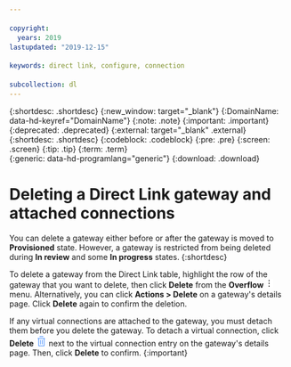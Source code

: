 ```yaml
---

copyright:
  years: 2019
lastupdated: "2019-12-15"

keywords: direct link, configure, connection

subcollection: dl
---
```


{:shortdesc: .shortdesc}
{:new_window: target="_blank"}
{:DomainName: data-hd-keyref="DomainName"}
{:note: .note}
{:important: .important}
{:deprecated: .deprecated}
{:external: target="_blank" .external}
{:shortdesc: .shortdesc}
{:codeblock: .codeblock}
{:pre: .pre}
{:screen: .screen}
{:tip: .tip}
{:term: .term}  
{:generic: data-hd-programlang="generic"}
{:download: .download}  

# Deleting a Direct Link gateway and attached connections

You can delete a gateway either before or after the gateway is moved to **Provisioned** state. However, a gateway is restricted from being deleted during **In review** and some **In progress** states.
{:shortdesc}

To delete a gateway from the Direct Link table, highlight the row of the gateway that you want to delete, then click **Delete** from the **Overflow** ![Overflow menu](images/overflow.png) menu. Alternatively, you can click **Actions > Delete** on a gateway's details page. Click **Delete** again to confirm the deletion.

If any virtual connections are attached to the gateway, you must detach them before you delete the gateway. To detach a virtual connection, click **Delete** ![Delete icon](images/garbage_icon.png) next to the virtual connection entry on the gateway's details page. Then, click **Delete** to confirm.
{:important}
